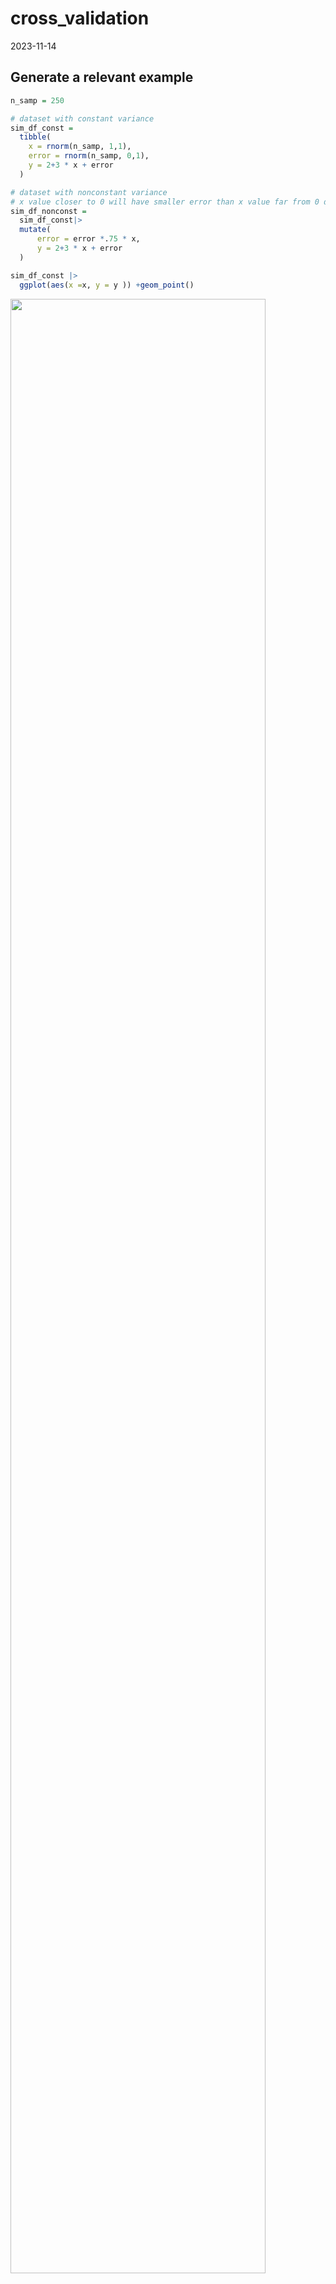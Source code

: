 cross_validation
================
2023-11-14

## Generate a relevant example

``` r
n_samp = 250

# dataset with constant variance
sim_df_const = 
  tibble(
    x = rnorm(n_samp, 1,1),
    error = rnorm(n_samp, 0,1),
    y = 2+3 * x + error
  )

# dataset with nonconstant variance
# x value closer to 0 will have smaller error than x value far from 0 due to the error equation
sim_df_nonconst = 
  sim_df_const|>
  mutate(
      error = error *.75 * x,
      y = 2+3 * x + error
  )

sim_df_const |>
  ggplot(aes(x =x, y = y )) +geom_point()
```

<img src="bootstrapping_files/figure-gfm/unnamed-chunk-2-1.png" width="90%" />

``` r
sim_df_nonconst |>
  ggplot(aes(x =x, y = y )) +geom_point()
```

<img src="bootstrapping_files/figure-gfm/unnamed-chunk-2-2.png" width="90%" />

``` r
# variance at intercept (x=0) is low for nonconst, slop of the line should be relatively large becuase the tail is loose
```

fit some linear models

``` r
sim_df_const |>
  lm(y ~ x, data = _) |>
  broom::tidy()
```

    ## # A tibble: 2 × 5
    ##   term        estimate std.error statistic   p.value
    ##   <chr>          <dbl>     <dbl>     <dbl>     <dbl>
    ## 1 (Intercept)     1.98    0.0981      20.2 3.65e- 54
    ## 2 x               3.04    0.0699      43.5 3.84e-118

``` r
sim_df_nonconst |>
  lm(y ~ x, data = _) |>
  broom::tidy()
```

    ## # A tibble: 2 × 5
    ##   term        estimate std.error statistic   p.value
    ##   <chr>          <dbl>     <dbl>     <dbl>     <dbl>
    ## 1 (Intercept)     1.93    0.105       18.5 1.88e- 48
    ## 2 x               3.11    0.0747      41.7 5.76e-114

``` r
# for nonconst, you can't trust something coming out of lm
```

## draw a bootstrap sample

start with a lil function

``` r
boot_sample = function (df) {

  # use sample_frac(), draw a size from the dataframe of the exact size of the dataframe
  # Key step is replace = true,
  sample_frac(df, replace = TRUE)
  
}
```

Let’s see how this work

``` r
sim_df_nonconst|>
  boot_sample()|>
  ggplot(aes(x=x, y=y)) +
  geom_point(alpha = .5) +
  stat_smooth(method = "lm")
```

    ## `geom_smooth()` using formula = 'y ~ x'

<img src="bootstrapping_files/figure-gfm/unnamed-chunk-5-1.png" width="90%" />

## draw a lot of samples and analyze them

``` r
boot_straps = 
  tibble(strap_number = 1:100) |>
  mutate(
    strap_sample = map(strap_number, \(i) boot_sample(sim_df_nonconst))
  )

boot_straps |>
  pull(strap_sample) |>
  nth(1)|>
  arrange(x)
```

    ## # A tibble: 250 × 3
    ##         x   error       y
    ##     <dbl>   <dbl>   <dbl>
    ##  1 -1.89   1.62   -2.04  
    ##  2 -1.89   1.62   -2.04  
    ##  3 -1.21  -0.781  -2.43  
    ##  4 -1.21  -0.781  -2.43  
    ##  5 -1.00   0.832  -0.169 
    ##  6 -0.989 -1.97   -2.93  
    ##  7 -0.914 -0.908  -1.65  
    ##  8 -0.606 -0.106   0.0774
    ##  9 -0.536  0.0227  0.413 
    ## 10 -0.524 -0.536  -0.106 
    ## # ℹ 240 more rows

now do the `lm` fit.

``` r
boot_result = 
  boot_straps |>
  mutate(
    models = map(strap_sample, \(df) lm(y ~ x, data= df)),
    results = map(models, broom:: tidy)
  ) |>
  select(strap_number, results)|>
  unnest(results)
```

try to summarize these results – get a bootstrap SE

``` r
boot_result |>
  group_by(term)|>
  summarize(
    se = sd(estimate)
  )
```

    ## # A tibble: 2 × 2
    ##   term            se
    ##   <chr>        <dbl>
    ## 1 (Intercept) 0.0752
    ## 2 x           0.102

``` r
sim_df_nonconst |>
   lm(y ~ x, data = _) |>
   broom::tidy()
```

    ## # A tibble: 2 × 5
    ##   term        estimate std.error statistic   p.value
    ##   <chr>          <dbl>     <dbl>     <dbl>     <dbl>
    ## 1 (Intercept)     1.93    0.105       18.5 1.88e- 48
    ## 2 x               3.11    0.0747      41.7 5.76e-114

``` r
# compare the two dataset, the se is reversed and boot_result give us what it should, the intercept should be have smaller se than other x value. 
# if you do everything above for the constant sample, you will get matched/same result
```

look at the distribution

``` r
boot_result|>
  filter(term == "x")|>
  ggplot(aes(x = estimate)) +
  geom_density()
```

<img src="bootstrapping_files/figure-gfm/unnamed-chunk-9-1.png" width="90%" />

``` r
#skewed, probably because we only draw 100 bootstrap sample, try 2500
```

can I construct a CI

``` r
boot_result |>
  group_by(term)|>
  summarize(
    ci_lower = quantile(estimate, 0.025),
    ci_upper = quantile(estimate, 0.075)
  )
```

    ## # A tibble: 2 × 3
    ##   term        ci_lower ci_upper
    ##   <chr>          <dbl>    <dbl>
    ## 1 (Intercept)     1.76     1.80
    ## 2 x               2.97     2.99

## Airbnb

``` r
data("nyc_airbnb")

nyc_airbnb = 
  nyc_airbnb |>
  mutate(stars = review_scores_location / 2) |>
  rename(
    borough = neighbourhood_group) |>
  filter(borough != "Staten Island") |>
  drop_na(price, stars) |>
  select(price, stars, room_type, borough)
```

let’s fit a regression of `price` on other variables and look at
residuals

``` r
airbnb_fit =
  nyc_airbnb |>
  lm (price ~ stars + room_type + borough, data= _)
```

residuals!

``` r
nyc_airbnb |>
  modelr::add_residuals(airbnb_fit) |>
  ggplot(aes(x = stars, y = resid)) +
  geom_point()
```

<img src="bootstrapping_files/figure-gfm/unnamed-chunk-13-1.png" width="90%" />

run a bootstrap on this whole thing to get estimates for the effect of
`stars` on `price`

``` r
manhattan_df =
  nyc_airbnb |>
  filter(borough == "Manhattan")

boot_result = 
  tibble(strap_number = 1:1000) |>
  mutate(
    strap_sample = map(strap_number, \(i) boot_sample(manhattan_df)),
    models = map(strap_sample, \(df) lm (price ~ stars + room_type, data = df)),
    results = map(models, broom::tidy)
  )|>
  select(strap_number, results) |>
  unnest(results)

boot_result |>
  filter(term == "stars") |>
  ggplot(aes(x = estimate)) +
  geom_density()
```

<img src="bootstrapping_files/figure-gfm/unnamed-chunk-14-1.png" width="90%" />
